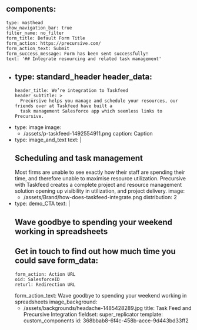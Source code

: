 components:
  - 
    type: masthead
    show_navigation_bar: true
    filter_name: no_filter
    form_title: Default Form Title
    form_action: https://precursive.com/
    form_action_text: Submit
    form_success_message: Form has been sent successfully!
    text: '## Integrate resourcing and related task management'
  - 
    type: standard_header
    header_data:
      - 
        header_title: We’re integration to Taskfeed
        header_subtitle: >
          Precursive helps you manage and schedule your resources, our friends over at Taskfeed have built a
          task management Salesforce app which seemless links to Precursive.
  - 
    type: image
    image:
      - /assets/p-taskfeed-1492554911.png
    caption: Caption
  - 
    type: image_and_text
    text: |
      ## Scheduling and task management
      Most firms are unable to see exactly how their staff are spending their time, and therefore unable to maximise resource utilization. Precursive with Taskfeed creates a complete project and resource management solution opening up visibility in utilization, and project delivery.
    image:
      - /assets/Brand/how-does-taskfeed-integrate.png
    distribution: 2
  - 
    type: demo_CTA
    text: |
      ## Wave goodbye to spending your weekend working in spreadsheets
      Get in touch to find out how much time you could save
    form_data:
      - 
        form_action: Action URL
        oid: SalesforceID
        returl: Redirection URL
    form_action_text: Wave goodbye to spending your weekend working in spreadsheets
    image_background:
      - /assets/backgrounds/headache-1485428289.jpg
title: Task Feed and Precursive Integration
fieldset: super_replicator
template: custom_components
id: 368bbab8-6f4c-458b-acce-9d443bd33ff2
